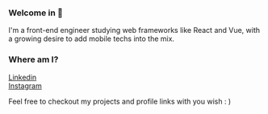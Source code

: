### Welcome in 👋

I'm a front-end engineer studying web frameworks like React and Vue, with a growing desire to add mobile techs into the mix.

### Where am I?

[Linkedin](https://www.linkedin.com/in/ssluizf/)<br/>
[Instagram](https://www.instagram.com/ssluizf/)<br/>

Feel free to checkout my projects and profile links with you wish : )
